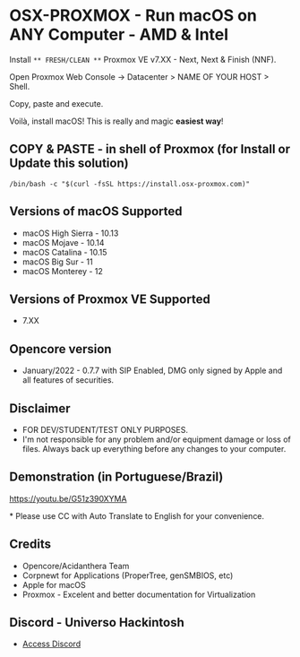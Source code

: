 # OSX-PROXMOX - Run macOS on ANY Computer - AMD & Intel

Install `** FRESH/CLEAN **` Proxmox VE v7.XX - Next, Next & Finish (NNF).

Open Proxmox Web Console -> Datacenter > NAME OF YOUR HOST > Shell.

Copy, paste and execute.

Voilà, install macOS! This is really and magic **easiest way**!

## COPY & PASTE - in shell of Proxmox (for Install or Update this solution)

```
/bin/bash -c "$(curl -fsSL https://install.osx-proxmox.com)"
```

## Versions of macOS Supported
* macOS High Sierra - 10.13
* macOS Mojave - 10.14
* macOS Catalina - 10.15
* macOS Big Sur - 11
* macOS Monterey - 12

## Versions of Proxmox VE Supported
* 7.XX

## Opencore version
* January/2022 - 0.7.7 with SIP Enabled, DMG only signed by Apple and all features of securities.

## Disclaimer

- FOR DEV/STUDENT/TEST ONLY PURPOSES.
- I'm not responsible for any problem and/or equipment damage or loss of files. Always back up everything before any changes to your computer.

## Demonstration (in Portuguese/Brazil)

https://youtu.be/G51z390XYMA

\* Please use CC with Auto Translate to English for your convenience.

## Credits

- Opencore/Acidanthera Team
- Corpnewt for Applications (ProperTree, genSMBIOS, etc)
- Apple for macOS
- Proxmox - Excelent and better documentation for Virtualization

## Discord - Universo Hackintosh
- [Access Discord](https://discord.universohackintosh.com.br)
